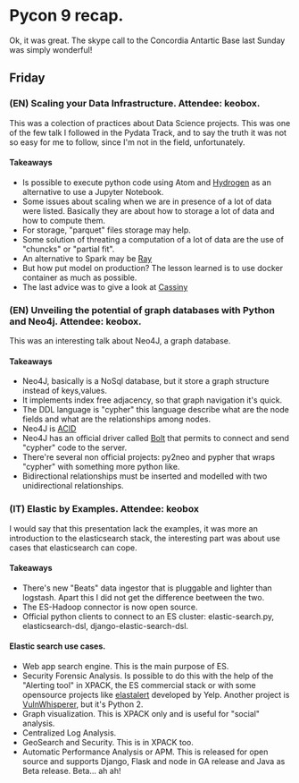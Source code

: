 # Pycon 9 recap.
Ok, it was great. The skype call to the Concordia Antartic Base last Sunday was simply wonderful!

## Friday

### (EN) Scaling your Data Infrastructure. Attendee: keobox.
This was a colection of practices about Data Science projects.
This was one of the few talk I followed in the Pydata Track, and to say the truth it was not so easy for me to follow, since I'm not in the field, unfortunately.
#### Takeaways
- Is possible to execute python code using Atom and [Hydrogen](https://atom.io/packages/hydrogen) as an alternative to use a Jupyter Notebook.
- Some issues about scaling when we are in presence of a lot of data were listed. Basically they are about how to storage a lot of data and how to compute them.
- For storage, "parquet" files storage may help.
- Some solution of threating a computation of a lot of data are the use of "chuncks" or "partial fit".
- An alternative to Spark may be [Ray](https://github.com/ray-project/ray)
- But how put model on production? The lesson learned is to use docker container as much as possible.
- The last advice was to give a look at [Cassiny](https://docs.cassiny.io/)

### (EN) Unveiling the potential of graph databases with Python and Neo4j. Attendee: keobox.
This was an interesting talk about Neo4J, a graph database.
#### Takeaways
- Neo4J, basically is a NoSql database, but it store a graph structure instead of keys,values.
- It implements index free adjacency, so that graph navigation it's quick.
- The DDL language is "cypher" this language describe what are the node fields and what are the relationships among nodes.
- Neo4J is [ACID](https://en.wikipedia.org/wiki/ACID)
- Neo4J has an official driver called [Bolt](https://neo4j.com/docs/api/python-driver/current/) that permits to connect and send "cypher" code to the server.
- There're several non official projects: py2neo and pypher that wraps "cypher" with something more python like.
- Bidirectional relationships must be inserted and modelled with two unidirectional relationships.

### (IT) Elastic by Examples. Attendee: keobox
I would say that this presentation lack the examples, it was more an introduction to the elasticsearch stack, the interesting part was about use cases that elasticsearch can cope.
#### Takeaways
- There's new "Beats" data ingestor that is pluggable and lighter than logstash. Apart this I did not get the difference beetween the two.
- The ES-Hadoop connector is now open source.
- Official python clients to connect to an ES cluster: elastic-search.py, elasticsearch-dsl, django-elastic-search-dsl.
#### Elastic search use cases.
- Web app search engine. This is the main purpose of ES.
- Security Forensic Analysis. Is possible to do this with the help of the "Alerting tool" in XPACK, the ES commercial stack or with some opensource projects like [elastalert](https://github.com/Yelp/elastalert) developed by Yelp. Another project is [VulnWhisperer](https://github.com/austin-taylor/VulnWhisperer), but it's Python 2.
- Graph visualization. This is XPACK only and is useful for "social" analysis.
- Centralized Log Analysis.
- GeoSearch and Security. This is in XPACK too.
- Automatic Performance Analysis or APM. This is released for open source and supports Django, Flask and node in GA release and Java as Beta release. Beta... ah ah!